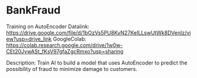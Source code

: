 # BankFraud
Training on AutoEncoder
Datalink: https://drive.google.com/file/d/1bOzVs5PU8KvN27KeILLswUtWk8DVenIz/view?usp=drive_link
GoogleColab: https://colab.research.google.com/drive/1w0w-CEt20JywASt_fKsV97gfaZgcRmxo?usp=sharing

Description:
Train AI to build a model that uses AutoEncoder to predict the possibility of fraud to minimize damage to customers.

